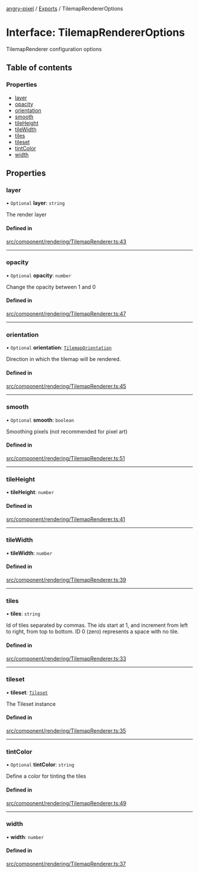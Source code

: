 [angry-pixel](../README.md) / [Exports](../modules.md) / TilemapRendererOptions

# Interface: TilemapRendererOptions

TilemapRenderer configuration options

## Table of contents

### Properties

- [layer](TilemapRendererOptions.md#layer)
- [opacity](TilemapRendererOptions.md#opacity)
- [orientation](TilemapRendererOptions.md#orientation)
- [smooth](TilemapRendererOptions.md#smooth)
- [tileHeight](TilemapRendererOptions.md#tileheight)
- [tileWidth](TilemapRendererOptions.md#tilewidth)
- [tiles](TilemapRendererOptions.md#tiles)
- [tileset](TilemapRendererOptions.md#tileset)
- [tintColor](TilemapRendererOptions.md#tintcolor)
- [width](TilemapRendererOptions.md#width)

## Properties

### layer

• `Optional` **layer**: `string`

The render layer

#### Defined in

[src/component/rendering/TilemapRenderer.ts:43](https://github.com/angry-pixel-studio/angry-pixel-engine/blob/8704b49/src/component/rendering/TilemapRenderer.ts#L43)

___

### opacity

• `Optional` **opacity**: `number`

Change the opacity between 1 and 0

#### Defined in

[src/component/rendering/TilemapRenderer.ts:47](https://github.com/angry-pixel-studio/angry-pixel-engine/blob/8704b49/src/component/rendering/TilemapRenderer.ts#L47)

___

### orientation

• `Optional` **orientation**: [`TilemapOrientation`](../enums/TilemapOrientation.md)

Direction in which the tilemap will be rendered.

#### Defined in

[src/component/rendering/TilemapRenderer.ts:45](https://github.com/angry-pixel-studio/angry-pixel-engine/blob/8704b49/src/component/rendering/TilemapRenderer.ts#L45)

___

### smooth

• `Optional` **smooth**: `boolean`

Smoothing pixels (not recommended for pixel art)

#### Defined in

[src/component/rendering/TilemapRenderer.ts:51](https://github.com/angry-pixel-studio/angry-pixel-engine/blob/8704b49/src/component/rendering/TilemapRenderer.ts#L51)

___

### tileHeight

• **tileHeight**: `number`

#### Defined in

[src/component/rendering/TilemapRenderer.ts:41](https://github.com/angry-pixel-studio/angry-pixel-engine/blob/8704b49/src/component/rendering/TilemapRenderer.ts#L41)

___

### tileWidth

• **tileWidth**: `number`

#### Defined in

[src/component/rendering/TilemapRenderer.ts:39](https://github.com/angry-pixel-studio/angry-pixel-engine/blob/8704b49/src/component/rendering/TilemapRenderer.ts#L39)

___

### tiles

• **tiles**: `string`

Id of tiles separated by commas. The ids start at 1, and increment from left to right,
from top to bottom. ID 0 (zero) represents a space with no tile.

#### Defined in

[src/component/rendering/TilemapRenderer.ts:33](https://github.com/angry-pixel-studio/angry-pixel-engine/blob/8704b49/src/component/rendering/TilemapRenderer.ts#L33)

___

### tileset

• **tileset**: [`Tileset`](Tileset.md)

The Tileset instance

#### Defined in

[src/component/rendering/TilemapRenderer.ts:35](https://github.com/angry-pixel-studio/angry-pixel-engine/blob/8704b49/src/component/rendering/TilemapRenderer.ts#L35)

___

### tintColor

• `Optional` **tintColor**: `string`

Define a color for tinting the tiles

#### Defined in

[src/component/rendering/TilemapRenderer.ts:49](https://github.com/angry-pixel-studio/angry-pixel-engine/blob/8704b49/src/component/rendering/TilemapRenderer.ts#L49)

___

### width

• **width**: `number`

#### Defined in

[src/component/rendering/TilemapRenderer.ts:37](https://github.com/angry-pixel-studio/angry-pixel-engine/blob/8704b49/src/component/rendering/TilemapRenderer.ts#L37)
